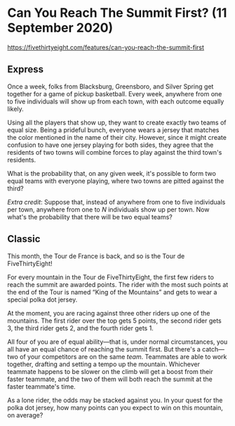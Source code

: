 # Can You Reach The Summit First? (11 September 2020)

https://fivethirtyeight.com/features/can-you-reach-the-summit-first

## Express

Once a week, folks from Blacksburg, Greensboro, and Silver Spring get together for a game of pickup basketball.
Every week, anywhere from one to five individuals will show up from each town, with each outcome equally likely.

Using all the players that show up, they want to create exactly two teams of equal size.
Being a prideful bunch, everyone wears a jersey that matches the color mentioned in the name of their city.
However, since it might create confusion to have one jersey playing for both sides, they agree that the residents of two towns will combine forces to play against the third town's residents.

What is the probability that, on any given week, it's possible to form two equal teams with everyone playing, where two towns are pitted against the third?

*Extra credit*: Suppose that, instead of anywhere from one to five individuals per town, anywhere from one to *N* individuals show up per town.
Now what's the probability that there will be two equal teams?

## Classic

This month, the Tour de France is back, and so is the Tour de FiveThirtyEight!

For every mountain in the Tour de FiveThirtyEight, the first few riders to reach the summit are awarded points.
The rider with the most such points at the end of the Tour is named “King of the Mountains” and gets to wear a special polka dot jersey.

At the moment, you are racing against three other riders up one of the mountains.
The first rider over the top gets 5 points, the second rider gets 3, the third rider gets 2, and the fourth rider gets 1.

All four of you are of equal ability—that is, under normal circumstances, you all have an equal chance of reaching the summit first.
But there's a catch—two of your competitors are on the same *team*.
Teammates are able to work together, drafting and setting a tempo up the mountain.
Whichever teammate happens to be slower on the climb will get a boost from their faster teammate, and the two of them will both reach the summit at the faster teammate's time.

As a lone rider, the odds may be stacked against you.
In your quest for the polka dot jersey, how many points can you expect to win on this mountain, on average?

